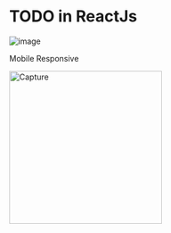 # TODO in ReactJs


![image](https://user-images.githubusercontent.com/95009807/203033849-41b13212-71b1-4678-9f69-11b1bf1be92f.png)


Mobile Responsive 

<img width="274" alt="Capture" src="https://user-images.githubusercontent.com/95009807/203034130-0ff4911d-9608-4cf1-b78e-29876c42621e.PNG">
